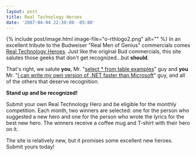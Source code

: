 ```yaml
---
layout: post
title: Real Technology Heroes
date: '2007-04-04 22:30:00 -05:00'
---
```


{% include post/image.html image-file="o-rthlogo2.png" alt="" %} In an excellent tribute to the Budweiser "Real Men of Genius" commercials comes [Real Technology Heroes](http://www.realtechnologyheroes.com). Just like the original Bud commercials, this site salutes those geeks that don't get recognized...but **should**.

That's right, we salute **you**, Mr. "[select * from table examples](http://www.realtechnologyheroes.com/audio/RTH_SelectStarFromTableExampleGuy_01_DavidSilverlight.mp3)" guy and **you** Mr. "[I can write my own version of .NET faster than Microsoft](http://www.realtechnologyheroes.com/audio/RTH_BuildYourOwnASPNETGuy_01_DavidSilverlight.mp3)" guy, and all of the others that deserve recognition.

**Stand up and be recognized!**

Submit your own Real Technology Hero and be eligible for the monthly competition. Each month, two winners are selected: one for the person who suggested a new hero and one for the person who wrote the lyrics for the best new hero. The winners receive a coffee mug and T-shirt with their hero on it.

The site is relatively new, but it promises some excellent new heroes. Submit yours today!
